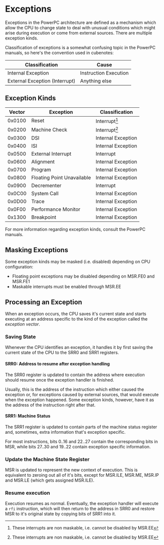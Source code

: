 # Exceptions

Exceptions in the PowerPC architecture are defined as a mechanism which allow the CPU to change state
to deal with unusual conditions which might arise during execution or come from external sources.
There are multiple exception kinds.

Classification of exceptions is a somewhat confusing topic in the PowerPC manuals, so here's the
convention used in cubenotes:

| Classification                 | Cause                 |
| ------------------------------ | --------------------- |
| Internal Exception             | Instruction Execution |
| External Exception (Interrupt) | Anything else         |

## Exception Kinds

| Vector | Exception                  | Classification          |
| ------ | -------------------------- | ----------------------- |
| 0x0100 | Reset                      | Interrupt[^nonmaskable] |
| 0x0200 | Machine Check              | Interrupt[^nonmaskable] |
| 0x0300 | DSI                        | Internal Exception      |
| 0x0400 | ISI                        | Internal Exception      |
| 0x0500 | External Interrupt         | Interrupt               |
| 0x0600 | Alignment                  | Internal Exception      |
| 0x0700 | Program                    | Internal Exception      |
| 0x0800 | Floating Point Unavailable | Internal Exception      |
| 0x0900 | Decrementer                | Interrupt               |
| 0x0C00 | System Call                | Internal Exception      |
| 0x0D00 | Trace                      | Internal Exception      |
| 0x0F00 | Performance Monitor        | Internal Exception      |
| 0x1300 | Breakpoint                 | Internal Exception      |

[^nonmaskable]: These interrupts are non maskable, i.e. cannot be disabled by MSR.EE

For more information regarding exception kinds, consult the PowerPC manuals.

## Masking Exceptions

Some exception kinds may be masked (i.e. disabled) depending on CPU configuration:

- Floating point exceptions may be disabled depending on MSR.FE0 and MSR.FE1
- Maskable interrupts must be enabled through MSR.EE

## Processing an Exception

When an exception occurs, the CPU saves it's current state and starts executing at an address specific
to the kind of the exception called the _exception vector_.

### Saving State

Whenever the CPU identifies an exception, it handles it by first saving the current state of the CPU
to the SRR0 and SRR1 registers.

#### SRR0: Address to resume after exception handling

The SRR0 register is updated to contain the address where execution should resume once the exception
handler is finished.

Usually, this is the address of the instruction which either caused the exception or, for exceptions
caused by external sources, that would execute when the exception happened. Some exception kinds,
however, have it as the address of the instruction right after that.

#### SRR1: Machine Status

The SRR1 register is updated to contain parts of the machine status register and, sometimes, extra
information that's exception specific.

For most instructions, bits 0..16 and 22..27 contain the corresponding bits in MSR, while bits 27..30
and 19..22 contain exception specific information.

### Update the Machine State Register

MSR is updated to represent the new context of execution. This is equivalent to zeroing out all of
it's bits, except for MSR.ILE, MSR.ME, MSR.IP and MSR.LE (which gets assigned MSR.ILE).

### Resume execution

Execution resumes as normal. Eventually, the exception handler will execute a `rfi` instruction, which
will then return to the address in SRR0 and restore MSR to it's original state by copying bits of
SRR1 into it.
